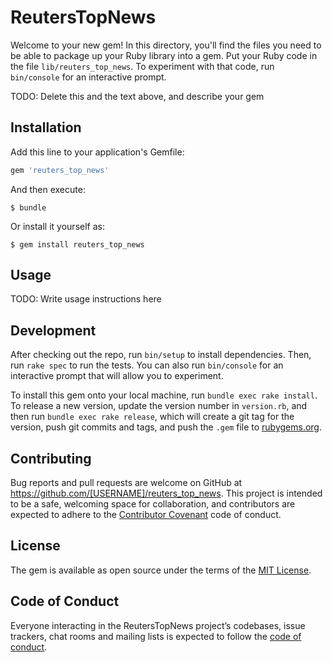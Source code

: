 # ReutersTopNews

Welcome to your new gem! In this directory, you'll find the files you need to be able to package up your Ruby library into a gem. Put your Ruby code in the file `lib/reuters_top_news`. To experiment with that code, run `bin/console` for an interactive prompt.

TODO: Delete this and the text above, and describe your gem

## Installation

Add this line to your application's Gemfile:

```ruby
gem 'reuters_top_news'
```

And then execute:

    $ bundle

Or install it yourself as:

    $ gem install reuters_top_news

## Usage

TODO: Write usage instructions here

## Development

After checking out the repo, run `bin/setup` to install dependencies. Then, run `rake spec` to run the tests. You can also run `bin/console` for an interactive prompt that will allow you to experiment.

To install this gem onto your local machine, run `bundle exec rake install`. To release a new version, update the version number in `version.rb`, and then run `bundle exec rake release`, which will create a git tag for the version, push git commits and tags, and push the `.gem` file to [rubygems.org](https://rubygems.org).

## Contributing

Bug reports and pull requests are welcome on GitHub at https://github.com/[USERNAME]/reuters_top_news. This project is intended to be a safe, welcoming space for collaboration, and contributors are expected to adhere to the [Contributor Covenant](http://contributor-covenant.org) code of conduct.

## License

The gem is available as open source under the terms of the [MIT License](https://opensource.org/licenses/MIT).

## Code of Conduct

Everyone interacting in the ReutersTopNews project’s codebases, issue trackers, chat rooms and mailing lists is expected to follow the [code of conduct](https://github.com/[USERNAME]/reuters_top_news/blob/master/CODE_OF_CONDUCT.md).
